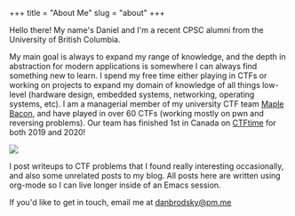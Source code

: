 +++
title = "About Me"
slug = "about"
+++

Hello there! My name's Daniel and I'm a recent CPSC alumni from the University of British Columbia.

My main goal is always to expand my range of knowledge, and the depth in abstraction for modern applications is somewhere I can always find something new to learn. I spend my free time either playing in CTFs or working on projects to expand my domain of knowledge of all things low-level (hardware design, embedded systems, networking, operating systems, etc). I am a managerial member of my university CTF team [Maple Bacon](https://ubcctf.github.io/), and have played in over 60 CTFs (working mostly on pwn and reversing problems). Our team has finished 1st in Canada on [CTFtime](https://ctftime.org/team/73723) for both 2019 and 2020!

![](/ctf.png#center)

I post writeups to CTF problems that I found really interesting occasionally, and also some unrelated posts to my blog. All posts here are written using org-mode so I can live longer inside of an Emacs session.

If you'd like to get in touch, email me at [danbrodsky@pm.me](mailto:danbrodsky@pm.me)

&nbsp;&nbsp;&nbsp;
